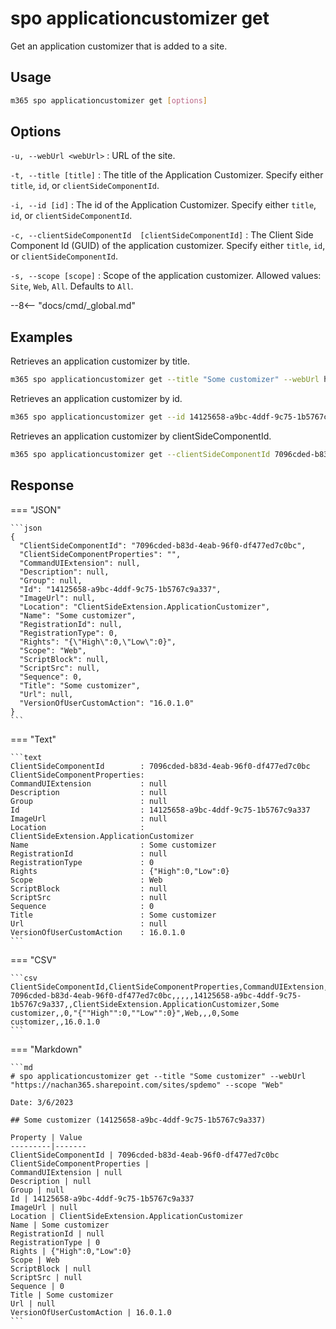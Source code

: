 # spo applicationcustomizer get

Get an application customizer that is added to a site.

## Usage

```sh
m365 spo applicationcustomizer get [options]
```

## Options

`-u, --webUrl <webUrl>`
: URL of the site.

`-t, --title [title]`
: The title of the Application Customizer. Specify either `title`, `id`, or `clientSideComponentId`.

`-i, --id [id]`
: The id of the Application Customizer. Specify either `title`, `id`, or `clientSideComponentId`.

`-c, --clientSideComponentId  [clientSideComponentId]`
: The Client Side Component Id (GUID) of the application customizer. Specify either `title`, `id`, or `clientSideComponentId`.

`-s, --scope [scope]`
: Scope of the application customizer. Allowed values: `Site`, `Web`, `All`. Defaults to `All`.

--8<-- "docs/cmd/_global.md"

## Examples

Retrieves an application customizer by title.

```sh
m365 spo applicationcustomizer get --title "Some customizer" --webUrl https://contoso.sharepoint.com/sites/sales
```

Retrieves an application customizer by id.

```sh
m365 spo applicationcustomizer get --id 14125658-a9bc-4ddf-9c75-1b5767c9a337 --webUrl https://contoso.sharepoint.com/sites/sales
```

Retrieves an application customizer by clientSideComponentId.

```sh
m365 spo applicationcustomizer get --clientSideComponentId 7096cded-b83d-4eab-96f0-df477ed7c0bc --webUrl https://contoso.sharepoint.com/sites/sales
```

## Response

=== "JSON"

    ```json
    {
      "ClientSideComponentId": "7096cded-b83d-4eab-96f0-df477ed7c0bc",
      "ClientSideComponentProperties": "",
      "CommandUIExtension": null,
      "Description": null,
      "Group": null,
      "Id": "14125658-a9bc-4ddf-9c75-1b5767c9a337",
      "ImageUrl": null,
      "Location": "ClientSideExtension.ApplicationCustomizer",
      "Name": "Some customizer",
      "RegistrationId": null,
      "RegistrationType": 0,
      "Rights": "{\"High\":0,\"Low\":0}",
      "Scope": "Web",
      "ScriptBlock": null,
      "ScriptSrc": null,
      "Sequence": 0,
      "Title": "Some customizer",
      "Url": null,
      "VersionOfUserCustomAction": "16.0.1.0"
    }
    ```

=== "Text"

    ```text
    ClientSideComponentId        : 7096cded-b83d-4eab-96f0-df477ed7c0bc
    ClientSideComponentProperties:
    CommandUIExtension           : null
    Description                  : null
    Group                        : null
    Id                           : 14125658-a9bc-4ddf-9c75-1b5767c9a337
    ImageUrl                     : null
    Location                     : ClientSideExtension.ApplicationCustomizer
    Name                         : Some customizer
    RegistrationId               : null
    RegistrationType             : 0
    Rights                       : {"High":0,"Low":0}
    Scope                        : Web
    ScriptBlock                  : null
    ScriptSrc                    : null
    Sequence                     : 0
    Title                        : Some customizer
    Url                          : null
    VersionOfUserCustomAction    : 16.0.1.0
    ```

=== "CSV"

    ```csv
    ClientSideComponentId,ClientSideComponentProperties,CommandUIExtension,Description,Group,Id,ImageUrl,Location,Name,RegistrationId,RegistrationType,Rights,Scope,ScriptBlock,ScriptSrc,Sequence,Title,Url,VersionOfUserCustomAction
    7096cded-b83d-4eab-96f0-df477ed7c0bc,,,,,14125658-a9bc-4ddf-9c75-1b5767c9a337,,ClientSideExtension.ApplicationCustomizer,Some customizer,,0,"{""High"":0,""Low"":0}",Web,,,0,Some customizer,,16.0.1.0
    ```

=== "Markdown"

    ```md
    # spo applicationcustomizer get --title "Some customizer" --webUrl "https://nachan365.sharepoint.com/sites/spdemo" --scope "Web"

    Date: 3/6/2023

    ## Some customizer (14125658-a9bc-4ddf-9c75-1b5767c9a337)

    Property | Value
    ---------|-------
    ClientSideComponentId | 7096cded-b83d-4eab-96f0-df477ed7c0bc
    ClientSideComponentProperties |
    CommandUIExtension | null
    Description | null
    Group | null
    Id | 14125658-a9bc-4ddf-9c75-1b5767c9a337
    ImageUrl | null
    Location | ClientSideExtension.ApplicationCustomizer
    Name | Some customizer
    RegistrationId | null
    RegistrationType | 0
    Rights | {"High":0,"Low":0}
    Scope | Web
    ScriptBlock | null
    ScriptSrc | null
    Sequence | 0
    Title | Some customizer
    Url | null
    VersionOfUserCustomAction | 16.0.1.0
    ```
